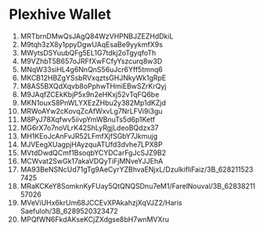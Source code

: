 # Plexhive Wallet

1. MRTbrnDMwQsJAgQ84WzVHPNBJZEZHdDkiL
2. M9tqh3zX8y1ppyDgwUAqEsaBe9yykmfX9s
3. MWytsDSYuubQFg5EL1G7tdkj2oTgyqfoTh
4. M9VZhbT5B657oJRFfXwFCfyYszcurq8w3D
5. MNqW33siHL4g6NnQnS56uJcr6Yff5tmnq6
6. MKCB12HBZgYSsbRVxqztsGHJNkyWk1gRpE
7. M8AS5BXQdXqvb8oPphwTHmiEBwSZrKrQyj
8. M9JAqfZCEkKbjP5x9n2eHKxj52vTqFQ6be
9. MKN1ouxS8PnWLYXEzZHbu2y382Mp1dKZjd
10. MRWoAYw2cKovqZcAfWxvLg7NrLFVi9i3gu
11. M8PyJ78Xqfwv5iivpYmWBnuTs5d6p1Ketf
12. MG6rX7o7noVLrK42ShLyRgjLdeoBQdzx37
13. MH1KEoJcAnFvJR52LFmfXjfSGbY7Jkmujg
14. MJVEegXUagpjHAyzquATUfd3dvhe7LPX8P
15. MVtdDwdQCmf1BsoqbYCYDCarFgJcSJZ9B2
16. MCWvat2SwGk17akaVDQyTiFjMNveYJJEhA
17. MA93BeNSNcUd71gTg9AeCyrYZBhvaENjxL/DzulkifliFaiz/3B_6282115237425
18. MRaKCKeY8SomknKyFUay5QtQNQSDnu7eM1/FarelNouval/3B_6283821157026
19. MVeViUHx6krUm68JCCEvXPAkahzjXqVJZ2/Haris Saefuloh/3B_6289520323472
20. MPQfWN6FkdAKseKCjZXdgse8bH7wnMVXru

